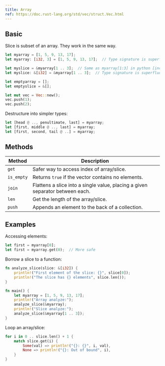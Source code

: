 ```yaml
---
title: Array
ref: https://doc.rust-lang.org/std/vec/struct.Vec.html
---
```


## Basic

Slice is subset of an array.
They work in the same way.

```rust
let myarray = [1, 5, 9, 13, 17];
let myarray: [i32, 3] = [1, 5, 9, 13, 17];  // Type signature is superfluous

let myslice = &myarray[1 .. 3];  // Same as myarray[1:3] in python [inclusive:exclusive]
let myslice: &[i32] = &myarray[1 .. 3];  // Type signature is superfluous

let emptyarray = [];
let emptyslice = &[];

let mut vec = Vec::new();
vec.push(1);
vec.push(2);
```

Destructure into simpler types:

```rust
let [head @ .., penultimate, last] = myarray;
let [first, middle @ .., last] = myarray;
let [first, second, tail @ ..] = myarray;
```

## Methods

| Method     | Description                                                                   |
| ---------- | ----------------------------------------------------------------------------- |
| `get`      | Safer way to access index of array/slice.                                     |
| `is_empty` | Returns `true` if the vector contains no elements.                            |
| `join`     | Flattens a slice into a single value, placing a given separator between each. |
| `len`      | Get the length of the array/slice.                                            |
| `push`     | Appends an element to the back of a collection.                               |

## Examples

Accessing elements:

```rust
let first = myarray[0];
let first = myarray.get(0);  // More safe
```

Borrow a slice to a function:

```rust
fn analyze_slice(slice: &[i32]) {
    println!("First element of the slice: {}", slice[0]);
    println!("The slice has {} elements", slice.len());
}

fn main() {
    let myarray = [1, 5, 9, 13, 17];
    println!("Array analyze:");
    analyze_slice(&myarray);
    println!("Slice analyze:");
    analyze_slice(&myarray[1 .. 3]);
}
```

Loop an array/slice:

```rust
for i in 0 .. slice.len() + 1 {
    match slice.get(i) {
        Some(val) => println!("{}: {}", i, val),
        None => println!("{}: Out of bound", i),
    }
}
```
